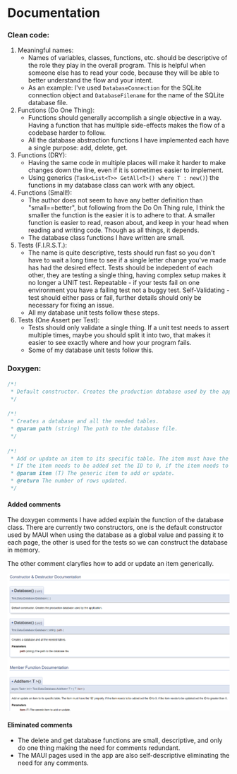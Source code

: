 # Documentation

### Clean code:

1. Meaningful names:
    - Names of variables, classes, functions, etc. should be descriptive of the role they play in the overall program. This is helpful when someone else has to read your code, because they will be able to better understand the flow and your intent.
    - As an example: I've used `DatabaseConnection` for the SQLite connection object and `DatabaseFilename` for the name of the SQLite database file.
1. Functions (Do One Thing):
    - Functions should generally accomplish a single objective in a way. Having a function that has multiple side-effects makes the flow of a codebase harder to follow.
    - All the database abstraction functions I have implemented each have a single purpose: add, delete, get.
1. Functions (DRY):
    - Having the same code in multiple places will make it harder to make changes down the line, even if it is sometimes easier to implement.
    - Using generics (`Task<List<T>> GetAll<T>() where T : new()`) the functions in my database class can work with any object.
1. Functions (Small!):
    - The author does not seem to have any better definition than "small==better", but following from the Do On Thing rule, I think the smaller the function is the easier it is to adhere to that. A smaller function is easier to read, reason about, and keep in your head when reading and writing code. Though as all things, it depends.
    - The database class functions I have written are small.
1. Tests (F.I.R.S.T.):
    - The name is quite descriptive, tests should run fast so you don't have to wait a long time to see if a single letter change you've made has had the desired effect. Tests should be indepedent of each other, they are testing a single thing, having complex setup makes it no longer a UNIT test. Repeatable - if your tests fail on one environment you have a failing test not a buggy test. Self-Validating - test should either pass or fail, further details should only be necessary for fixing an issue.
    - All my database unit tests follow these steps.
1. Tests (One Assert per Test):
    - Tests should only validate a single thing. If a unit test needs to assert multiple times, maybe you should split it into two, that makes it easier to see exactly where and how your program fails.
    - Some of my database unit tests follow this.


### Doxygen:

```C#
/*!
 * Default constructor. Creates the production database used by the application.
 */

/*!
 * Creates a database and all the needed tables.
 * @param path (string) The path to the database file.
 */

/*!
 * Add or update an item to its specific table. The item must have the 'ID' property.
 * If the item needs to be added set the ID to 0, if the item needs to be updated set the ID to greater than 0.
 * @param item (T) The generic item to add or update.
 * @return The number of rows updated.
 */
```

#### Added comments

The doxygen comments I have added explain the function of the database class. There are currently two constructors, one is the default constructor used by MAUI when using the database as a global value and passing it to each page, the other is used for the tests so we can construct the database in memory.

The other comment claryfies how to add or update an item generically.

![Alt text](images/week5/doxygen.png)

#### Eliminated comments

- The delete and get database functions are small, descriptive, and only do one thing making the need for comments redundant.
- The MAUI pages used in the app are also self-descriptive eliminating the need for any comments.